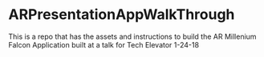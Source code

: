 # ARPresentationAppWalkThrough
This is a repo that has the assets and instructions to build the AR Millenium Falcon Application built at a talk for Tech Elevator 1-24-18
